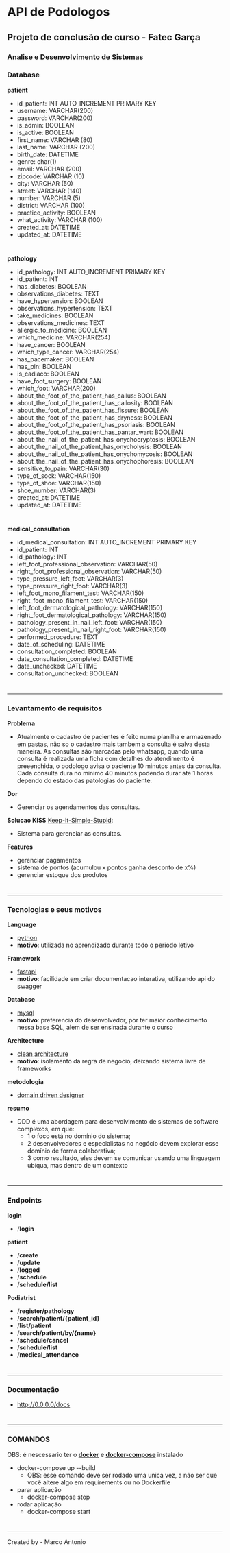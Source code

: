 # API de Podologos

## Projeto de conclusão de curso - Fatec Garça
### Analise e Desenvolvimento de Sistemas

### Database
**patient**
- id_patient: INT AUTO_INCREMENT PRIMARY KEY
- username: VARCHAR(200)
- password: VARCHAR(200)
- is_admin: BOOLEAN
- is_active: BOOLEAN
- first_name: VARCHAR (80)
- last_name: VARCHAR (200)
- birth_date: DATETIME
- genre: char(1)
- email: VARCHAR (200)
- zipcode: VARCHAR (10)
- city: VARCHAR (50)
- street: VARCHAR (140)
- number: VARCHAR (5)
- district: VARCHAR (100)
- practice_activity: BOOLEAN
- what_activity: VARCHAR (100)
- created_at: DATETIME
- updated_at: DATETIME

#
**pathology**
- id_pathology: INT AUTO_INCREMENT PRIMARY KEY
- id_patient: INT
- has_diabetes: BOOLEAN
- observations_diabetes: TEXT
- have_hypertension: BOOLEAN
- observations_hypertension: TEXT
- take_medicines: BOOLEAN
- observations_medicines: TEXT
- allergic_to_medicine: BOOLEAN
- which_medicine: VARCHAR(254)
- have_cancer: BOOLEAN
- which_type_cancer: VARCHAR(254)
- has_pacemaker: BOOLEAN
- has_pin: BOOLEAN
- is_cadiaco: BOOLEAN
- have_foot_surgery: BOOLEAN
- which_foot: VARCHAR(200)
- about_the_foot_of_the_patient_has_callus: BOOLEAN
- about_the_foot_of_the_patient_has_callosity: BOOLEAN
- about_the_foot_of_the_patient_has_fissure: BOOLEAN
- about_the_foot_of_the_patient_has_dryness: BOOLEAN
- about_the_foot_of_the_patient_has_psoriasis: BOOLEAN
- about_the_foot_of_the_patient_has_pantar_wart: BOOLEAN
- about_the_nail_of_the_patient_has_onychocryptosis: BOOLEAN
- about_the_nail_of_the_patient_has_onycholysis: BOOLEAN
- about_the_nail_of_the_patient_has_onychomycosis: BOOLEAN
- about_the_nail_of_the_patient_has_onychophoresis: BOOLEAN
- sensitive_to_pain: VARCHAR(30)
- type_of_sock: VARCHAR(150)
- type_of_shoe: VARCHAR(150)
- shoe_number: VARCHAR(3)
- created_at: DATETIME
- updated_at: DATETIME

#

**medical_consultation**
- id_medical_consultation: INT AUTO_INCREMENT PRIMARY KEY
- id_patient: INT
- id_pathology: INT
- left_foot_professional_observation: VARCHAR(50)
- right_foot_professional_observation: VARCHAR(50)
- type_pressure_left_foot: VARCHAR(3)
- type_pressure_right_foot: VARCHAR(3)
- left_foot_mono_filament_test: VARCHAR(150)
- right_foot_mono_filament_test: VARCHAR(150)
- left_foot_dermatological_pathology: VARCHAR(150)
- right_foot_dermatological_pathology: VARCHAR(150)
- pathology_present_in_nail_left_foot: VARCHAR(150)
- pathology_present_in_nail_right_foot: VARCHAR(150)
- performed_procedure: TEXT
- date_of_scheduling: DATETIME
- consultation_completed: BOOLEAN
- date_consultation_completed: DATETIME
- date_unchecked: DATETIME
- consultation_unchecked: BOOLEAN

#
***
### Levantamento de requisitos

**Problema**
- Atualmente o cadastro de pacientes é feito numa planilha e armazenado em pastas, não so o cadastro mais tambem a consulta é salva desta maneira.
As consultas são marcadas pelo whatsapp, quando uma consulta é realizada uma ficha com detalhes do atendimento é preeenchida, o podologo avisa
o paciente 10 minutos antes da consulta. Cada consulta dura no minimo 40 minutos podendo durar ate 1 horas dependo do estado das patologias do paciente.

**Dor**
- Gerenciar os agendamentos das consultas.

**Solucao KISS** [Keep-It-Simple-Stupid](https://tiagoaguiar.co/a-tecnica-do-kiss-como-programador~Zd-ocMkXp2w#:~:text=A%20t%C3%A9cnica%20Kiss%2C%20um%20acr%C3%B3nimo,significa%3A%20Mantenha%20isso%20simplesmente%20est%C3%BApido!):
- Sistema para gerenciar as consultas.

**Features**
- gerenciar pagamentos
- sistema de pontos (acumulou x pontos ganha desconto de x%)
- gerenciar estoque dos produtos

#
***
### Tecnologias e seus motivos

**Language**
- [python](https://www.python.org/)
- __motivo__: utilizada no aprendizado durante todo o periodo letivo

**Framework**
- [fastapi](https://fastapi.tiangolo.com/)
- __motivo__: facilidade em criar documentacao interativa, utilizando api do swagger

**Database**
- [mysql](https://www.mysql.com/)
- __motivo__: preferencia do desenvolvedor, por ter maior conhecimento nessa base SQL, alem de ser ensinada durante o curso

**Architecture**
- [clean architecture](https://blog.devgenius.io/clean-architecture-c-martin-uncle-bob-5a7a17e4fadb)
- __motivo__: isolamento da regra de negocio, deixando sistema livre de frameworks

**metodologia**
- [domain driven designer](https://engsoftmoderna.info/artigos/ddd.html#:~:text=DDD%20%C3%A9%20uma%20abordagem%20para,mas%20dentro%20de%20um%20contexto)

**resumo**
- DDD é uma abordagem para desenvolvimento de sistemas de software complexos, em que:
  - 1 o foco está no domínio do sistema;
  - 2 desenvolvedores e especialistas no negócio devem explorar esse domínio de forma colaborativa;
  - 3 como resultado, eles devem se comunicar usando uma linguagem ubíqua, mas dentro de um contexto


#
***
### Endpoints
**login**
- /__login__

**patient**
- /__create__
- /__update__
- /__logged__
- /__schedule__
- /__schedule/list__

**Podiatrist**
- /__register/pathology__
- /__search/patient/{patient_id}__
- /__list/patient__
- /__search/patient/by/{name}__
- /__schedule/cancel__
- /__schedule/list__
- /__medical_attendance__

#
***
### Documentação
- http://0.0.0.0/docs

#
***
### COMANDOS
OBS: é nescessario ter o **[docker](https://docs.docker.com/desktop/install/linux-install/)** e **[docker-compose](https://docs.docker.com/desktop/install/linux-install/)** instalado
- docker-compose up --build   
  - OBS: esse comando deve ser rodado uma unica vez, a não ser que você altere algo em requirements ou no Dockerfile
- parar aplicação
  - docker-compose stop
- rodar aplicação
  - docker-compose start

#
***
Created by - Marco Antonio 